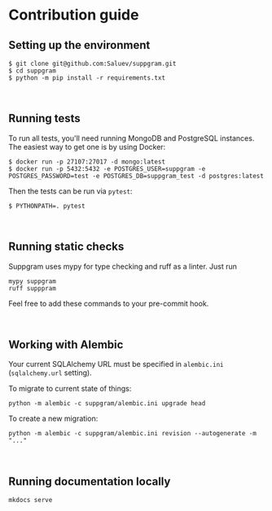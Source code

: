 # Contribution guide

## Setting up the environment

```shell
$ git clone git@github.com:Saluev/suppgram.git
$ cd suppgram
$ python -m pip install -r requirements.txt
```

<br/>

## Running tests

To run all tests, you'll need running MongoDB and PostgreSQL instances. The easiest way to get
one is by using Docker:
```shell
$ docker run -p 27107:27017 -d mongo:latest
$ docker run -p 5432:5432 -e POSTGRES_USER=suppgram -e POSTGRES_PASSWORD=test -e POSTGRES_DB=suppgram_test -d postgres:latest
```

Then the tests can be run via `pytest`:
```shell
$ PYTHONPATH=. pytest
```

<br/>

## Running static checks

Suppgram uses mypy for type checking and ruff as a linter. Just run

```shell
mypy suppgram
ruff supppram
```

Feel free to add these commands to your pre-commit hook.

<br/>

## Working with Alembic

Your current SQLAlchemy URL must be specified in `alembic.ini` (`sqlalchemy.url` setting).

To migrate to current state of things:

```shell
python -m alembic -c suppgram/alembic.ini upgrade head
```

To create a new migration:

```shell
python -m alembic -c suppgram/alembic.ini revision --autogenerate -m "..."
```

<br/>

## Running documentation locally

```shell
mkdocs serve
```

<br/>

